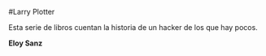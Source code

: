 #Larry Plotter

Esta serie de libros cuentan la historia de un hacker de los que hay pocos.


**Eloy Sanz**





